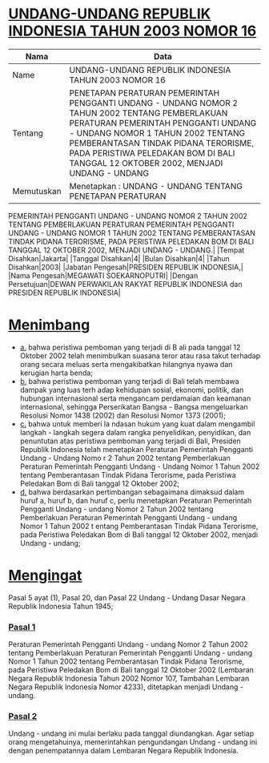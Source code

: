 # [UNDANG-UNDANG REPUBLIK INDONESIA TAHUN 2003 NOMOR 16](http://example.org/legal/peraturan/uu/2003/16)

| Nama | Data |
| ------ | ----- |
|Name|UNDANG-UNDANG REPUBLIK INDONESIA TAHUN 2003 NOMOR 16|
|Tentang| PENETAPAN PERATURAN PEMERINTAH PENGGANTI UNDANG - UNDANG NOMOR 2 TAHUN 2002 TENTANG PEMBERLAKUAN PERATURAN PEMERINTAH PENGGANTI UNDANG - UNDANG NOMOR 1 TAHUN 2002 TENTANG PEMBERANTASAN TINDAK PIDANA TERORISME, PADA PERISTIWA PELEDAKAN BOM DI BALI TANGGAL 12 OKTOBER 2002, MENJADI UNDANG - UNDANG|
|Memutuskan|Menetapkan : UNDANG - UNDANG TENTANG PENETAPAN PERATURAN
PEMERINTAH PENGGANTI UNDANG - UNDANG NOMOR 2 TAHUN
2002 TENTANG PEMBERLAKUAN PERATURAN PEMERINTAH
PENGGANTI UNDANG - UNDANG NOMOR 1 TAHUN 2002 TENTANG
PEMBERANTASAN TINDAK PIDANA TERORISME, PADA PERISTIWA
PELEDAKAN BOM DI BALI TANGGAL 12 OKTOBER 2002, MENJADI
UNDANG - UNDANG.|
|Tempat Disahkan|Jakarta|
|Tanggal Disahkan|4|
|Bulan Disahkan|4|
|Tahun Disahkan|2003|
|Jabatan Pengesah|PRESIDEN REPUBLIK INDONESIA,|
|Nama Pengesah|MEGAWATI SOEKARNOPUTRI|
|Dengan Persetujuan|DEWAN PERWAKILAN RAKYAT REPUBLIK INDONESIA
dan
PRESIDEN REPUBLIK INDONESIA|
# [Menimbang](http://example.org/legal/peraturan/uu/2003/16/menimbang)

* [a.](http://example.org/legal/peraturan/uu/2003/16/menimbang/huruf/a) bahwa peristiwa pemboman yang terjadi di B ali pada tanggal 12 Oktober 2002 telah menimbulkan suasana teror atau rasa takut terhadap orang secara meluas serta mengakibatkan hilangnya nyawa dan kerugian harta benda;
* [b.](http://example.org/legal/peraturan/uu/2003/16/menimbang/huruf/b) bahwa peristiwa pemboman yang terjadi di Bali telah membawa dampak yang luas terh adap kehidupan sosial, ekonomi, politik, dan hubungan internasional serta mengancam perdamaian dan keamanan internasional, sehingga Perserikatan Bangsa - Bangsa mengeluarkan Resolusi Nomor 1438 (2002) dan Resolusi Nomor 1373 (2001);
* [c.](http://example.org/legal/peraturan/uu/2003/16/menimbang/huruf/c) bahwa untuk memberi la ndasan hukum yang kuat dalam mengambil langkah - langkah segera dalam rangka penyelidikan, penyidikan, dan penuntutan atas peristiwa pemboman yang terjadi di Bali, Presiden Republik Indonesia telah menetapkan Peraturan Pemerintah Pengganti Undang - Undang Nomo r 2 Tahun 2002 tentang Pemberlakuan Peraturan Pemerintah Pengganti Undang - Undang Nomor 1 Tahun 2002 tentang Pemberantasan Tindak Pidana Terorisme, pada Peristiwa Peledakan Bom di Bali tanggal 12 Oktober 2002;
* [d.](http://example.org/legal/peraturan/uu/2003/16/menimbang/huruf/d) bahwa berdasarkan pertimbangan sebagaimana dimaksud dalam huruf a, huruf b, dan huruf c, perlu menetapkan Peraturan Pemerintah Pengganti Undang - undang Nomor 2 Tahun 2002 tentang Pemberlakuan Peraturan Pemerintah Pengganti Undang - undang Nomor 1 Tahun 2002 t entang Pemberantasan Tindak Pidana Terorisme, pada Peristiwa Peledakan Bom di Bali tanggal 12 Oktober 2002, menjadi Undang - undang;
# [Mengingat](http://example.org/legal/peraturan/uu/2003/16/mengingat)
Pasal 5 ayat (1), Pasal 20, dan Pasal 22 Undang - Undang Dasar Negara Republik Indonesia Tahun 1945;

### [Pasal 1](http://example.org/legal/peraturan/uu/2003/16/pasal/0001)
Peraturan Pemerintah Pengganti Undang - undang Nomor 2 Tahun 2002 tentang Pemberlakuan Peraturan Pemerintah Pengganti Undang - undang Nomor 1 Tahun 2002 tentang Pemberantasan Tindak Pidana Terorisme, pada Peristiwa Peledakan Bom di Bali tanggal 12 Oktober 2002 (Lembaran Negara Republik Indonesia Tahun 2002 Nomor 107, Tambahan Lembaran Negara Republik Indonesia Nomor 4233), ditetapkan menjadi Undang - undang.


### [Pasal 2](http://example.org/legal/peraturan/uu/2003/16/pasal/0002)
Undang - undang ini mulai berlaku pada tanggal diundangkan. Agar setiap orang mengetahuinya, memerintahkan pengundangan Undang - undang ini dengan penempatannya dalam Lembaran Negara Republik Indonesia.
